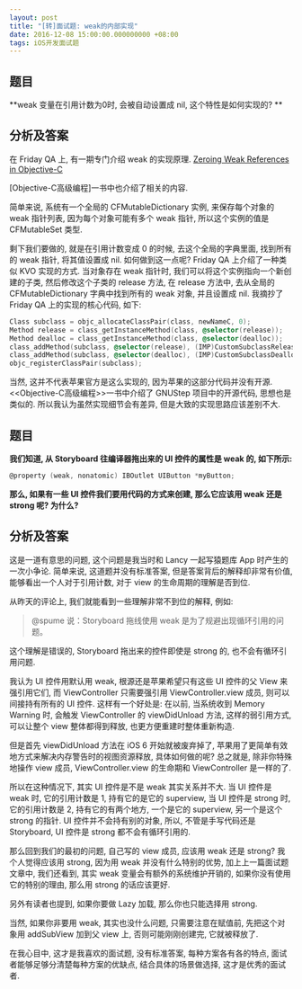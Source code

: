 ```yaml
---
layout: post
title: "[转]面试题: weak的内部实现"
date: 2016-12-08 15:00:00.000000000 +08:00
tags: iOS开发面试题
---
```


## 题目

**weak 变量在引用计数为0时, 会被自动设置成 nil, 这个特性是如何实现的? **

## 分析及答案

在 Friday QA 上, 有一期专门介绍 weak 的实现原理. [Zeroing Weak References in Objective-C](https://mikeash.com/pyblog/friday-qa-2010-07-16-zeroing-weak-references-in-objective-c.html)

[Objective-C高级编程]一书中也介绍了相关的内容.

简单来说, 系统有一个全局的 CFMutableDictionary 实例, 来保存每个对象的 weak 指针列表, 因为每个对象可能有多个 weak 指针, 所以这个实例的值是 CFMutableSet 类型.

剩下我们要做的, 就是在引用计数变成 0 的时候, 去这个全局的字典里面, 找到所有的 weak 指针, 将其值设置成 nil. 如何做到这一点呢? Friday QA 上介绍了一种类似 KVO 实现的方式. 当对象存在 weak 指针时, 我们可以将这个实例指向一个新创建的子类, 然后修改这个子类的 release 方法, 在 release 方法中, 去从全局的 CFMutableDictionary 字典中找到所有的 weak 对象, 并且设置成 nil. 我摘抄了 Friday QA 上的实现的核心代码, 如下:

```objective-c
Class subclass = objc_allocateClassPair(class, newNameC, 0);
Method release = class_getInstanceMethod(class, @selector(release));
Method dealloc = class_getInstanceMethod(class, @selector(dealloc));
class_addMethod(subclass, @selector(release), (IMP)CustomSubclassRelease, method_getTypeEncoding(release));
class_addMethod(subclass, @selector(dealloc), (IMP)CustomSubclassDealloc, method_getTypeEncoding(dealloc));
objc_registerClassPair(subclass);
```

当然, 这并不代表苹果官方是这么实现的, 因为苹果的这部分代码并没有开源. <<Objective-C高级编程>>一书中介绍了 GNUStep 项目中的开源代码, 思想也是类似的. 所以我认为虽然实现细节会有差异, 但是大致的实现思路应该差别不大.

## 题目

**我们知道, 从 Storyboard 往编译器拖出来的 UI 控件的属性是 weak 的, 如下所示:**

```objective-c
@property (weak, nonatomic) IBOutlet UIButton *myButton;
```

**那么, 如果有一些 UI 控件我们要用代码的方式来创建, 那么它应该用 weak 还是 strong 呢? 为什么?**

## 分析及答案

这是一道有意思的问题, 这个问题是我当时和 Lancy 一起写猿题库 App 时产生的一次小争论. 简单来说, 这道题并没有标准答案, 但是答案背后的解释却非常有价值, 能够看出一个人对于引用计数, 对于 view 的生命周期的理解是否到位.

从昨天的评论上, 我们就能看到一些理解非常不到位的解释, 例如:

> @spume 说：Storyboard 拖线使用 weak 是为了规避出现循环引用的问题。

这个理解是错误的, Storyboard 拖出来的控件即使是 strong 的, 也不会有循环引用问题.

我认为 UI 控件用默认用 weak, 根源还是苹果希望只有这些 UI 控件的父 View 来强引用它们, 而 ViewController 只需要强引用 ViewController.view 成员, 则可以间接持有所有的 UI 控件. 这样有一个好处是: 在以前, 当系统收到 Memory Warning 时, 会触发 ViewController 的 viewDidUnload 方法, 这样的弱引用方式, 可以让整个 view 整体都得到释放, 也更方便重建时整体重新构造.

但是首先 viewDidUnload 方法在 iOS 6 开始就被废弃掉了, 苹果用了更简单有效地方式来解决内存警告时的视图资源释放, 具体如何做的呢? 总之就是, 除非你特殊地操作 view 成员, ViewController.view 的生命期和 ViewController 是一样的了.

所以在这种情况下, 其实 UI 控件是不是 weak 其实关系并不大. 当 UI 控件是 weak 时, 它的引用计数是 1, 持有它的是它的 superview, 当 UI 控件是 strong 时, 它的引用计数是 2, 持有它的有两个地方, 一个是它的 superview, 另一个是这个 strong 的指针. UI 控件并不会持有别的对象, 所以, 不管是手写代码还是 Storyboard, UI 控件是 strong 都不会有循环引用的.

那么回到我们的最初的问题, 自己写的 view 成员, 应该用 weak 还是 strong? 我个人觉得应该用 strong, 因为用 weak 并没有什么特别的优势, 加上上一篇面试题文章中, 我们还看到, 其实 weak 变量会有额外的系统维护开销的, 如果你没有使用它的特别的理由, 那么用 strong 的话应该更好.

另外有读者也提到, 如果你要做 Lazy 加载, 那么你也只能选择用 strong.

当然, 如果你非要用 weak, 其实也没什么问题, 只需要注意在赋值前, 先把这个对象用 addSubView 加到父 view 上, 否则可能刚刚创建完, 它就被释放了.

在我心目中, 这才是我喜欢的面试题, 没有标准答案, 每种方案各有各的特点, 面试者能够足够分清楚每种方案的优缺点, 结合具体的场景做选择, 这才是优秀的面试者.